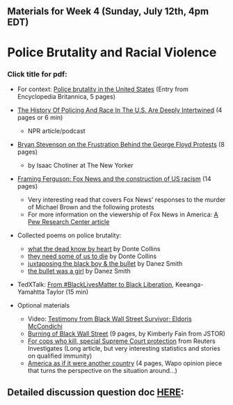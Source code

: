 ## Materials for Week 4 (Sunday, July 12th, 4pm EDT)
# Police Brutality and Racial Violence
### Click title for pdf:

- For context: <a href="week4/police-brutality.pdf">Police brutality in the United States</a> (Entry from Encyclopedia Britannica, 5 pages)

- <a href="https://www.npr.org/2020/06/13/876628302/the-history-of-policing-and-race-in-the-u-s-are-deeply-intertwined">The History Of Policing And Race In The U.S. Are Deeply Intertwined</a> (4 pages or 6 min)
  - NPR article/podcast
  
- <a href="week4/stevenson.pdf">Bryan Stevenson on the Frustration Behind the George Floyd Protests</a> (8 pages)
  - by Isaac Chotiner at The New Yorker

- <a href="week4/framing-ferguson.pdf">Framing Ferguson: Fox News and the construction of US racism</a> (14 pages)
  - Very interesting read that covers Fox News' responses to the murder of Michael Brown and the following protests
  - For more information on the viewership of Fox News in America: <a href="https://www.pewresearch.org/fact-tank/2020/04/08/five-facts-about-fox-news/">A Pew Research Center article</a>

- Collected poems on police brutality:
  - <a href="https://poets.org/poem/what-dead-know-heart-0">what the dead know by heart</a> by Donte Collins
  - <a href="https://poets.org/poem/they-need-some-us-die">they need some of us to die</a> by Donte Collins
  - <a href="https://poets.org/poem/juxtaposing-black-boy-bullet">juxtaposing the black boy & the bullet</a> by Danez Smith
  - <a href="https://poets.org/poem/bullet-was-girl">the bullet was a girl</a> by Danez Smith

- TedXTalk: <a href="https://www.youtube.com/watch?v=nyE5nI1nRJI&feature=youtu.be"> From #BlackLivesMatter to Black Liberation</a>, Keeanga-Yamahtta Taylor (15 min)

- Optional materials 
  - Video: <a href="https://www.youtube.com/watch?v=lx62joRN-YU">Testimony from Black Wall Street Survivor; Eldoris McCondichi</a>
  - <a href="week4/black-wall-street.pdf">Burning of Black Wall Street</a> (9 pages, by Kimberly Fain from JSTOR)
  - <a href="https://www.reuters.com/investigates/special-report/usa-police-immunity-scotus/">For cops who kill, special Supreme Court protection</a> from Reuters Investigates (Long article, but very interesting statistics and stories on qualified immunity)
  - <a href="week4/western-media.pdf">America as if it were another country</a> (4 pages, Wapo opinion piece that turns the perspective on the situation around...)

## Detailed discussion question doc [HERE](https://docs.google.com/document/d/1Ncbke-BJdQ0YB9Q7E4CZQDCYNS7sNKimJnf_-mAD_0E/edit?usp=sharing): 




